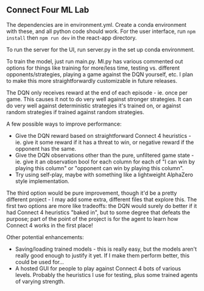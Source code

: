 ## Connect Four ML Lab
The dependencies are in environment.yml. Create a conda environment with these, and all python code should work. For the user interface, run `npm install` then `npm run dev` in the react-app directory.

To run the server for the UI, run server.py in the set up conda environment.

To train the model, just run main.py.
Ml.py has various commented out options for things like training for more/less time, testing vs. different opponents/strategies, playing a game against the DQN yourself, etc. I plan to make this more straightforwardly customizable in future releases.

The DQN only receives reward at the end of each episode - ie. once per game. This causes it not to do very well against stronger strategies. It can do very well against deterministic strategies it's trained on, or against random strategies if trained against random strategies.

A few possible ways to improve performance:
- Give the DQN reward based on straightforward Connect 4 heuristics - ie. give it some reward if it has a threat to win, or negative reward if the opponent has the same.
- Give the DQN observations other than the pure, unfiltered game state - ie. give it an observation bool for each column for each of "I can win by playing this column" or "opponent can win by playing this column".
- Try using self-play, maybe with something like a lightweight AlphaZero style implementation.

The third option would be pure improvement, though it'd be a pretty different project - I may add some extra, different files that explore this. The first two options are more like tradeoffs: the DQN would surely do better if it had Connect 4 heuristics "baked in", but to some degree that defeats the purpose; part of the point of the project is for the agent to learn how Connect 4 works in the first place!

Other potential enhancements:
- Saving/loading trained models - this is really easy, but the models aren't really good enough to justify it yet. If I make them perform better, this could be used for...
- A hosted GUI for people to play against Connect 4 bots of various levels. Probably the heuristics I use for testing, plus some trained agents of varying strength.